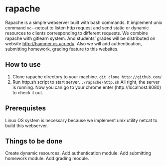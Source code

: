 rapache
=======

Rapache is a simple webserver built with bash commands. It implement unix command `nc`--netcat to listen http request and send static or dynamic resources to clients corresponding to different requests. We combine rapache with gitlearn system. And students’ grades will be distributed on website http://hammer.cs.ucr.edu. Also we will add authentication, submitting homework, grading feature to this websites.

How to use
-------
1. Clone rapache directory to your machine.
`git clone http://github.com/`
2. Run http.sh script to start server.
`./rapache/http.sh`
All right, the server is running. Now you can go to your chrome enter (http://localhost:8080) to check it out.

Prerequistes
---------
Linux OS system is necessary because we implement unix utility netcat to build this webserver.

Things to be done
-----------
Create dynamic resources.
Add authentication module.
Add submitting homework module.
Add grading module.



